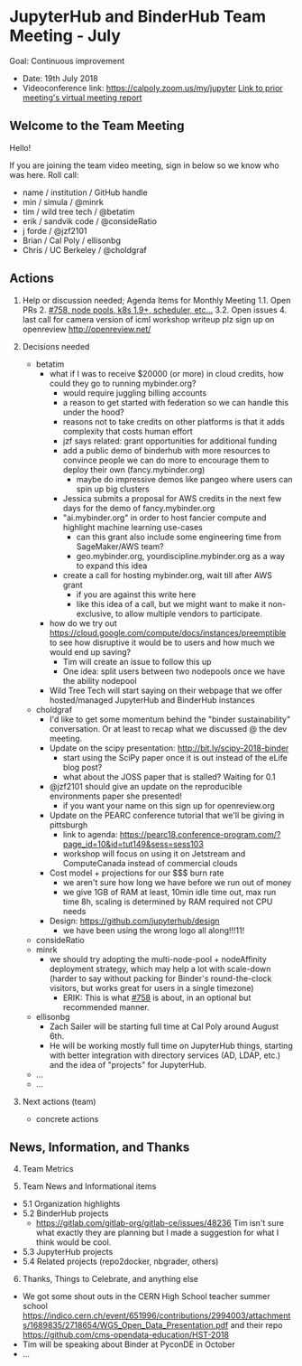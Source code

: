 # JupyterHub and BinderHub Team Meeting - July

Goal: Continuous improvement

- Date: 19th July 2018
- Videoconference link: https://calpoly.zoom.us/my/jupyter
[Link to prior meeting's virtual meeting report](https://hackmd.io/XXXXXXX)

## Welcome to the Team Meeting

Hello!

If you are joining the team video meeting, sign in below so we know who was here. Roll call:

* name / institution / GitHub handle
* min / simula / @minrk
* tim / wild tree tech / @betatim
* erik / sandvik code / @consideRatio
* j forde / @jzf2101
* Brian / Cal Poly / ellisonbg
* Chris / UC Berkeley / @choldgraf

## Actions

1. Help or discussion needed; Agenda Items for Monthly Meeting
 1.1. Open PRs
     2. [#758, node pools, k8s 1.9+, scheduler, etc...](https://github.com/jupyterhub/zero-to-jupyterhub-k8s/pull/758)
 3.2. Open issues
     4. last call for camera version of icml workshop writeup plz sign up on openreview http://openreview.net/

2. Decisions needed
    - betatim
        - what if I was to receive $20000 (or more) in cloud credits, how could they go to running mybinder.org?
            - would require juggling billing accounts
            - a reason to get started with federation so we can handle this under the hood?
            - reasons not to take credits on other platforms is that it adds complexity that costs human effort
            - jzf says related: grant opportunities for additional funding
            - add a public demo of binderhub with more resources to convince people we can do more to encourage them to deploy their own (fancy.mybinder.org)
                - maybe do impressive demos like pangeo where users can spin up big clusters
            - Jessica submits a proposal for AWS credits in the next few days for the demo of fancy.mybinder.org
            - "ai.mybinder.org" in order to host fancier compute and highlight machine learning use-cases
                - can this grant also include some engineering time from SageMaker/AWS team?
                - geo.mybinder.org, yourdiscipline.mybinder.org as a way to expand this idea
            - create a call for hosting mybinder.org, wait till after AWS grant
                - if you are against this write here
                - like this idea of a call, but we might want to make it non-exclusive, to allow multiple vendors to participate.
        - how do we try out https://cloud.google.com/compute/docs/instances/preemptible to see how disruptive it would be to users and how much we would end up saving?
            - Tim will create an issue to follow this up
            - One idea: split users between two nodepools once we have the ability nodepool
        - Wild Tree Tech will start saying on their webpage that we offer hosted/managed JupyterHub and BinderHub instances
    - choldgraf
        - I'd like to get some momentum behind the "binder sustainability" conversation. Or at least to recap what we discussed @ the dev meeting.
        - Update on the scipy presentation: http://bit.ly/scipy-2018-binder
            - start using the SciPy paper once it is out instead of the eLife blog post?
            - what about the JOSS paper that is stalled? Waiting for 0.1
        - @jzf2101 should give an update on the reproducible environments paper she presented!
            - if you want your name on this sign up for openreview.org
        - Update on the PEARC conference tutorial that we'll be giving in pittsburgh
            - link to agenda: https://pearc18.conference-program.com/?page_id=10&id=tut149&sess=sess103
            - workshop will focus on using it on Jetstream and ComputeCanada instead of commercial clouds
        - Cost model + projections for our $$$ burn rate
            - we aren't sure how long we have before we run out of money
            - we give 1GB of RAM at least, 10min idle time out, max run time 8h, scaling is determined by RAM required not CPU needs
        - Design: https://github.com/jupyterhub/design
            - we have been using the wrong logo all along!!!11!
    - consideRatio
    - minrk
        - we should try adopting the multi-node-pool + nodeAffinity deployment strategy, which may help a lot with scale-down (harder to say without packing for Binder's round-the-clock visitors, but works great for users in a single timezone)
            - ERIK: This is what [#758](https://github.com/jupyterhub/zero-to-jupyterhub-k8s/pull/758) is about, in an optional but recommended manner.
    - ellisonbg
        - Zach Sailer will be starting full time at Cal Poly around August 6th.
        - He will be working mostly full time on JupyterHub things, starting with better integration with directory services (AD, LDAP, etc.) and the idea of "projects" for JupyterHub.
    - ...
    - ...
3. Next actions (team)
    - concrete actions


## News, Information, and Thanks

4. Team Metrics

5. Team News and Informational items
- 5.1 Organization highlights 
- 5.2 BinderHub projects
    - https://gitlab.com/gitlab-org/gitlab-ce/issues/48236 Tim isn't sure what exactly they are planning but I made a suggestion for what I think would be cool.
- 5.3 JupyterHub projects
- 5.4 Related projects (repo2docker, nbgrader, others)

6. Thanks, Things to Celebrate, and anything else
- We got some shout outs in the CERN High School teacher summer school https://indico.cern.ch/event/651996/contributions/2994003/attachments/1689835/2718654/WG5_Open_Data_Presentation.pdf and their repo https://github.com/cms-opendata-education/HST-2018
- Tim will be speaking about Binder at PyconDE in October
- ...